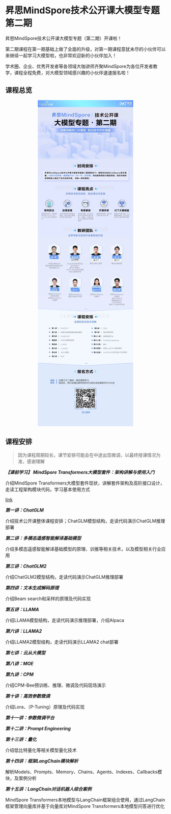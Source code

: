 # 昇思MindSpore技术公开课大模型专题第二期

昇思MindSpore技术公开课大模型专题（第二期）开课啦！

第二期课程在第一期基础上做了全面的升级，对第一期课程意犹未尽的小伙伴可以来继续一起学习大模型啦，也非常欢迎新的小伙伴加入！

学术圈、企业、优秀开发者等各领域大咖讲师齐聚MindSpore为各位开发者教学，课程全程免费，对大模型领域感兴趣的小伙伴速速报名啦！

## 课程总览

<div align="center"><img src="./assets/course_introduction.jpg" alt="course-introduction"></div>

## 课程安排

> 因为课程周期较长，课节安排可能会在中途出现微调，以最终授课情况为准，感谢理解

***【课前学习】 MindSpore Transformers大模型套件：架构讲解与使用入门***

介绍MindSpore Transformers大模型套件现状，讲解套件架构及高阶接口设计，走读工程架构模块代码，学习基本使用方式

[link](https://www.bilibili.com/video/BV1jh4y1m7xV/?spm_id_from=333.999.0.0)


***第一讲：ChatGLM***

介绍技术公开课整体课程安排；ChatGLM模型结构，走读代码演示ChatGLM推理部署


***第二讲：多模态遥感智能解译基础模型***

介绍多模态遥感智能解译基础模型的原理、训推等相关技术，以及模型相关行业应用

***第三讲：ChatGLM2***

介绍ChatGLM2模型结构，走读代码演示ChatGLM推理部署

***第四讲：文本生成解码原理***

介绍Beam search和采样的原理及代码实现

***第五讲：LLAMA***

介绍LLAMA模型结构，走读代码演示推理部署，介绍Alpaca

***第六讲：LLAMA2***

介绍LLAMA2模型结构，走读代码演示LLAMA2 chat部署

***第七讲：云从大模型***

***第八讲：MOE***

***第九讲：CPM***

介绍CPM-Bee预训练、推理、微调及代码现场演示

***第十讲：高效参数微调***

介绍Lora、（P-Tuning）原理及代码实现

***第十一讲：参数微调平台***

***第十二讲：Prompt Engineering***

***第十三讲：量化***

介绍低比特量化等相关模型量化技术

***第十四讲：框架LangChain模块解析***

解析Models、Prompts、Memory、Chains、Agents、Indexes、Callbacks模块，及案例分析

***第十五讲：LangChain对话机器人综合案例***

MindSpore Transformers本地模型与LangChain框架组合使用，通过LangChain框架管理向量库并基于向量库对MindSpore Transformers本地模型问答进行优化